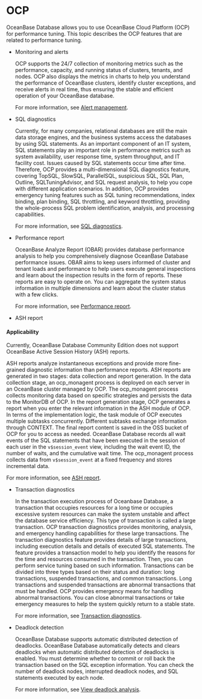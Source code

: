 # OCP
OceanBase Database allows you to use OceanBase Cloud Platform (OCP) for performance tuning. This topic describes the OCP features that are related to performance tuning.

* Monitoring and alerts

   OCP supports the 24/7 collection of monitoring metrics such as the performance, capacity, and running status of clusters, tenants, and nodes. OCP also displays the metrics in charts to help you understand the performance of OceanBase clusters, identify cluster exceptions, and receive alerts in real time, thus ensuring the stable and efficient operation of your OceanBase database.

   For more information, see [Alert management](https://www.oceanbase.com/docs/enterprise-oceanbase-ocp-cn-10000000000775898).

* SQL diagnostics

   Currently, for many companies, relational databases are still the main data storage engines, and the business systems access the databases by using SQL statements. As an important component of an IT system, SQL statements play an important role in performance metrics such as system availability, user response time, system throughput, and IT facility cost. Issues caused by SQL statements occur time after time. Therefore, OCP provides a multi-dimensional SQL diagnostics feature, covering TopSQL, SlowSQL, ParallelSQL, suspicious SQL, SQL Plan, Outline, SQLTuningAdvisor, and SQL request analysis, to help you cope with different application scenarios. In addition, OCP provides emergency tuning features such as SQL tuning recommendations, index binding, plan binding, SQL throttling, and keyword throttling, providing the whole-process SQL problem identification, analysis, and processing capabilities.

   For more information, see [SQL diagnostics](https://www.oceanbase.com/docs/enterprise-oceanbase-ocp-cn-10000000000775897).

* Performance report

   OceanBase Analyze Report (OBAR) provides database performance analysis to help you comprehensively diagnose OceanBase Database performance issues. OBAR aims to keep users informed of cluster and tenant loads and performance to help users execute general inspections and learn about the inspection results in the form of reports. These reports are easy to operate on. You can aggregate the system status information in multiple dimensions and learn about the cluster status with a few clicks.

   For more information, see [Performance report](https://www.oceanbase.com/docs/enterprise-oceanbase-ocp-cn-10000000000775946).

* ASH report

<main id="notice">
    <h4>Applicability</h4>
    <p>Currently, OceanBase Database Community Edition does not support OceanBase Active Session History (ASH) reports. </p>
  </main>

ASH reports analyze instantaneous exceptions and provide more fine-grained diagnostic information than performance reports. ASH reports are generated in two stages: data collection and report generation. In the data collection stage, an ocp_monagent process is deployed on each server in an OceanBase cluster managed by OCP. The ocp_monagent process collects monitoring data based on specific strategies and persists the data to the MonitorDB of OCP. In the report generation stage, OCP generates a report when you enter the relevant information in the ASH module of OCP. In terms of the implementation logic, the task module of OCP executes multiple subtasks concurrently. Different subtasks exchange information through CONTEXT. The final report content is saved in the OSS bucket of OCP for you to access as needed. OceanBase Database records all wait events of the SQL statements that have been executed in the session of each user in the `v$session_event` view, including the wait event ID, the number of waits, and the cumulative wait time. The ocp_monagent process collects data from `v$session_event` at a fixed frequency and stores incremental data.

For more information, see [ASH report](https://www.oceanbase.com/docs/enterprise-oceanbase-ocp-cn-10000000000775896).

* Transaction diagnostics

   In the transaction execution process of Oceanbase Database, a transaction that occupies resources for a long time or occupies excessive system resources can make the system unstable and affect the database service efficiency. This type of transaction is called a large transaction. OCP transaction diagnostics provides monitoring, analysis, and emergency handling capabilities for these large transactions. The transaction diagnostics feature provides details of large transactions, including execution details and details of executed SQL statements. The feature provides a transaction model to help you identify the reasons for the time and resources consumed in the transaction. Then, you can perform service tuning based on such information. Transactions can be divided into three types based on their status and duration: long transactions, suspended transactions, and common transactions. Long transactions and suspended transactions are abnormal transactions that must be handled. OCP provides emergency means for handling abnormal transactions. You can close abnormal transactions or take emergency measures to help the system quickly return to a stable state.

   For more information, see [Transaction diagnostics](https://www.oceanbase.com/docs/enterprise-oceanbase-ocp-cn-10000000000775970).

* Deadlock detection

   OceanBase Database supports automatic distributed detection of deadlocks. OceanBase Database automatically detects and clears deadlocks when automatic distributed detection of deadlocks is enabled. You must determine whether to commit or roll back the transaction based on the SQL exception information. You can check the number of deadlock nodes, interrupted deadlock nodes, and SQL statements executed by each node.

   For more information, see [View deadlock analysis](https://www.oceanbase.com/docs/enterprise-oceanbase-ocp-cn-10000000000775895).

